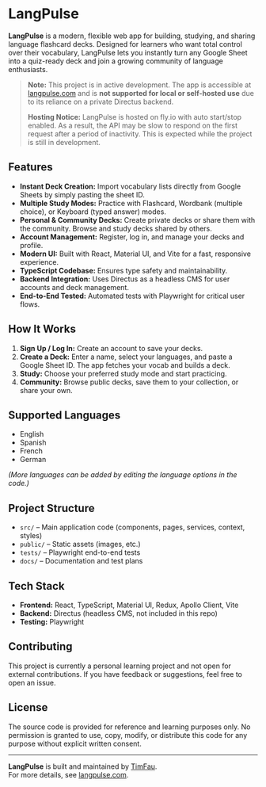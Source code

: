 # LangPulse

**LangPulse** is a modern, flexible web app for building, studying, and sharing language flashcard decks. Designed for learners who want total control over their vocabulary, LangPulse lets you instantly turn any Google Sheet into a quiz-ready deck and join a growing community of language enthusiasts.

> **Note:** This project is in active development. The app is accessible at [langpulse.com](https://langpulse.com) and is **not supported for local or self-hosted use** due to its reliance on a private Directus backend.
>
> **Hosting Notice:** LangPulse is hosted on fly.io with auto start/stop enabled. As a result, the API may be slow to respond on the first request after a period of inactivity. This is expected while the project is still in development.

## Features

- **Instant Deck Creation:** Import vocabulary lists directly from Google Sheets by simply pasting the sheet ID.
- **Multiple Study Modes:** Practice with Flashcard, Wordbank (multiple choice), or Keyboard (typed answer) modes.
- **Personal & Community Decks:** Create private decks or share them with the community. Browse and study decks shared by others.
- **Account Management:** Register, log in, and manage your decks and profile.
- **Modern UI:** Built with React, Material UI, and Vite for a fast, responsive experience.
- **TypeScript Codebase:** Ensures type safety and maintainability.
- **Backend Integration:** Uses Directus as a headless CMS for user accounts and deck management.
- **End-to-End Tested:** Automated tests with Playwright for critical user flows.

## How It Works

1. **Sign Up / Log In:** Create an account to save your decks.
2. **Create a Deck:** Enter a name, select your languages, and paste a Google Sheet ID. The app fetches your vocab and builds a deck.
3. **Study:** Choose your preferred study mode and start practicing.
4. **Community:** Browse public decks, save them to your collection, or share your own.

## Supported Languages

- English
- Spanish
- French
- German

*(More languages can be added by editing the language options in the code.)*

## Project Structure

- `src/` – Main application code (components, pages, services, context, styles)
- `public/` – Static assets (images, etc.)
- `tests/` – Playwright end-to-end tests
- `docs/` – Documentation and test plans

## Tech Stack

- **Frontend:** React, TypeScript, Material UI, Redux, Apollo Client, Vite
- **Backend:** Directus (headless CMS, not included in this repo)
- **Testing:** Playwright

## Contributing

This project is currently a personal learning project and not open for external contributions. If you have feedback or suggestions, feel free to open an issue.

## License

The source code is provided for reference and learning purposes only. No permission is granted to use, copy, modify, or distribute this code for any purpose without explicit written consent.

---

**LangPulse** is built and maintained by [TimFau](https://github.com/TimFau).  
For more details, see [langpulse.com](https://langpulse.com).

